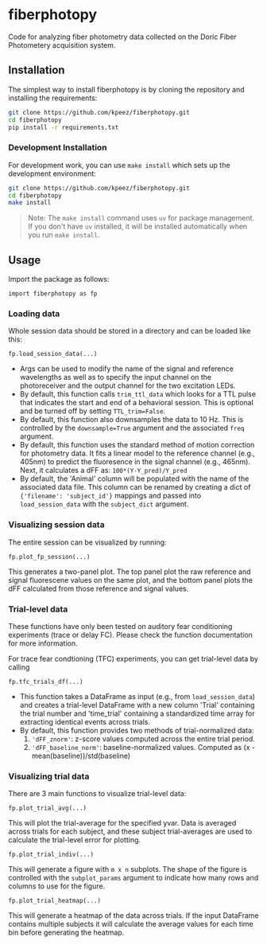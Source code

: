 # fiberphotopy

Code for analyzing fiber photometry data collected on the Doric Fiber
Photometery acquisition system.

## Installation

The simplest way to install fiberphotopy is by cloning the repository and installing the requirements:

```bash
git clone https://github.com/kpeez/fiberphotopy.git
cd fiberphotopy
pip install -r requirements.txt
```

### Development Installation

For development work, you can use `make install` which sets up the development environment:

```bash
git clone https://github.com/kpeez/fiberphotopy.git
cd fiberphotopy
make install
```

> Note: The `make install` command uses `uv` for package management. If you don't have `uv` installed, it will be installed automatically when you run `make install`.

## Usage

Import the package as follows:

``` {.python}
import fiberphotopy as fp
```

### Loading data

Whole session data should be stored in a directory and can be loaded
like this:

``` {.python}
fp.load_session_data(...)
```

- Args can be used to modify the name of the signal and reference
    wavelengths as well as to specify the input channel on the
    photoreceiver and the output channel for the two excitation LEDs.
- By default, this function calls `trim_ttl_data` which looks for a
    TTL pulse that indicates the start and end of a behavioral session.
    This is optional and be turned off by setting `TTL_trim=False`.
- By default, this function also downsamples the data to 10 Hz. This
    is controlled by the `downsample=True` argument and the associated
    `freq` argument.
- By default, this function uses the standard method of motion
    correction for photometry data. It fits a linear model to the
    reference channel (e.g., 405nm) to predict the fluoresence in the
    signal channel (e.g., 465nm). Next, it calculates a dFF as:
    `100*(Y-Y_pred)/Y_pred`
- By default, the 'Animal' column will be populated with the name of
    the associated data file. This column can be renamed by creating a
    dict of `{'filename': 'subject_id'}` mappings and passed into
    `load_session_data` with the `subject_dict` argument.

### Visualizing session data

The entire session can be visualized by running:

``` {.python}
fp.plot_fp_session(...)
```

This generates a two-panel plot. The top panel plot the raw reference
and signal fluorescene values on the same plot, and the bottom panel
plots the dFF calculated from those reference and signal values.

### Trial-level data

These functions have only been tested on auditory fear conditioning
experiments (trace or delay FC). Please check the function documentation
for more information.

For trace fear condtioning (TFC) experiments, you can get trial-level
data by calling

``` {.python}
fp.tfc_trials_df(...)
```

- This function takes a DataFrame as input (e.g., from
    `load_session_data`) and creates a trial-level DataFrame with a new
    column 'Trial' containing the trial number and 'time_trial'
    containing a standardized time array for extracting identical events
    across trials.
- By default, this function provides two methods of trial-normalized
    data:
    1. `'dFF_znorm'`: z-score values computed across the entire trial
        period.
    2. `'dFF_baseline_norm'`: baseline-normalized values. Computed as
        (x - mean(baseline))/std(baseline)

### Visualizing trial data

There are 3 main functions to visualize trial-level data:

``` {.python}
fp.plot_trial_avg(...)
```

This will plot the trial-average for the specified yvar. Data is
averaged across trials for each subject, and these subject
trial-averages are used to calculate the trial-level error for plotting.

``` {.python}
fp.plot_trial_indiv(...)
```

This will generate a figure with `m x n` subplots. The shape of the
figure is controlled with the `subplot_params` argument to indicate how
many rows and columns to use for the figure.

``` {.python}
fp.plot_trial_heatmap(...)
```

This will generate a heatmap of the data across trials. If the input
DataFrame contains multiple subjects it will calculate the average
values for each time bin before generating the heatmap.
